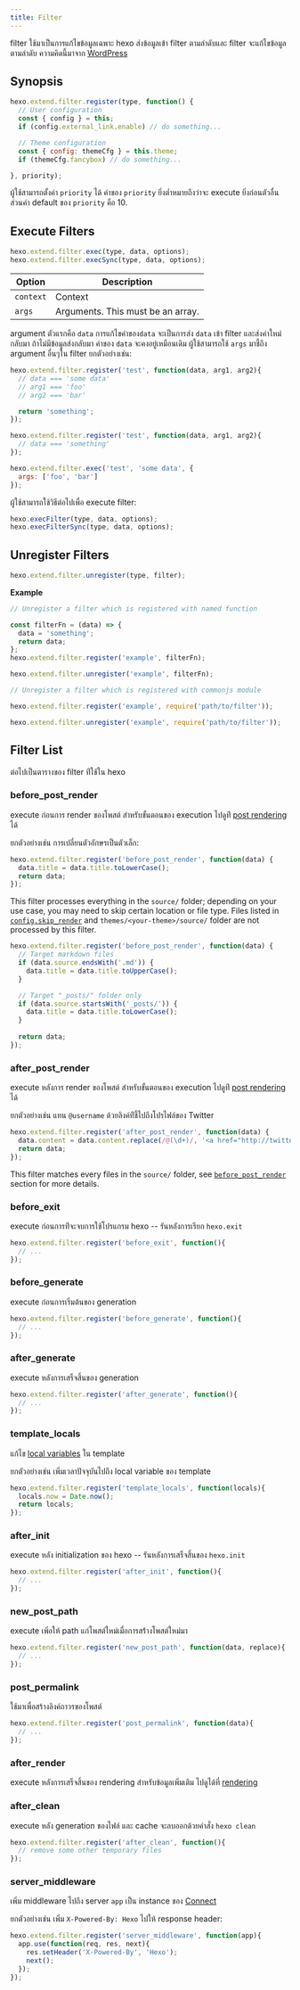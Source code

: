 ```yaml
---
title: Filter
---
```


filter ใช้มาเป็นการแก้ไขข้อมูลเฉพาะ hexo ส่งข้อมูลเข้า filter ตามลำดับและ filter จะแก้ไขข้อมูลตามลำดับ ความคิดนี้มาจาก [WordPress](http://codex.wordpress.org/Plugin_API#Filters)

## Synopsis

``` js
hexo.extend.filter.register(type, function() {
  // User configuration
  const { config } = this;
  if (config.external_link.enable) // do something...

  // Theme configuration
  const { config: themeCfg } = this.theme;
  if (themeCfg.fancybox) // do something...

}, priority);
```

ผู้ใช้สามารถตั้งค่า `priority` ได้  ค่าของ `priority` ยิ่งต่ำหมายถึงว่าจะ execute ยิ่งก่อนตัวอื่น ส่วนค่า default ของ `priority` คือ 10.

## Execute Filters

``` js
hexo.extend.filter.exec(type, data, options);
hexo.extend.filter.execSync(type, data, options);
```

Option | Description
--- | ---
`context` | Context
`args` | Arguments. This must be an array.

argument ตัวแรกคือ `data`   การแก้ไขค่าของ`data` จะเป็นการส่ง `data` เข้า filter และส่งค่าใหม่กลับมา ถ้าไม่มีข้อมูลส่งกลับมา ค่าของ `data` จะคงอยู่เหมือนเดิม ผู้ใช้สามารถใช้ `args` มาชี้ถึง argument อื่นๆใน filter ยกตัวอย่างเช่น:


``` js
hexo.extend.filter.register('test', function(data, arg1, arg2){
  // data === 'some data'
  // arg1 === 'foo'
  // arg2 === 'bar'

  return 'something';
});

hexo.extend.filter.register('test', function(data, arg1, arg2){
  // data === 'something'
});

hexo.extend.filter.exec('test', 'some data', {
  args: ['foo', 'bar']
});
```

ผู้ใช้สามารถใช้วิธีต่อไปเพื่อ execute filter:

``` js
hexo.execFilter(type, data, options);
hexo.execFilterSync(type, data, options);
```

## Unregister Filters

``` js
hexo.extend.filter.unregister(type, filter);
```

**Example**

``` js
// Unregister a filter which is registered with named function

const filterFn = (data) => {
  data = 'something';
  return data;
};
hexo.extend.filter.register('example', filterFn);

hexo.extend.filter.unregister('example', filterFn);
```

``` js
// Unregister a filter which is registered with commonjs module

hexo.extend.filter.register('example', require('path/to/filter'));

hexo.extend.filter.unregister('example', require('path/to/filter'));
```

## Filter List

ต่อไปเป็นตารางของ filter ท่ีใช้ใน hexo

### before_post_render

execute ก่อนการ render ของโพสต์  สำหรับขั้นตอนของ execution ไปดูท่ี [post rendering](posts.html#Render) ได้

ยกตัวอย่างเช่น การเปลี่ยนตัวอักษรเป็นตัวเล็ก:

``` js
hexo.extend.filter.register('before_post_render', function(data) {
  data.title = data.title.toLowerCase();
  return data;
});
```

This filter processes everything in the `source/` folder; depending on your use case, you may need to skip certain location or file type. Files listed in [`config.skip_render`](/docs/configuration#Directory) and `themes/<your-theme>/source/` folder are not processed by this filter.

``` js
hexo.extend.filter.register('before_post_render', function(data) {
  // Target markdown files
  if (data.source.endsWith('.md')) {
    data.title = data.title.toUpperCase();
  }

  // Target "_posts/" folder only
  if (data.source.startsWith('_posts/')) {
    data.title = data.title.toLowerCase();
  }
  
  return data;
});
```

### after_post_render

execute หลังการ render ของโพสต์ สำหรับขั้นตอนของ execution ไปดูท่ี [post rendering](posts.html#Render) ได้

ยกตัวอย่างเช่น แทน `@username` ด้วยลิงค์ท่ีชึ้ไปถึงโปรไฟล์ของ Twitter

``` js
hexo.extend.filter.register('after_post_render', function(data) {
  data.content = data.content.replace(/@(\d+)/, '<a href="http://twitter.com/$1">#$1</a>');
  return data;
});
```

This filter matches every files in the `source/` folder, see [`before_post_render`](#before-post-render) section for more details.

### before_exit

execute ก่อนการท่ีจะจบการใช้โปรแกรม hexo -- รันหลังการเรียก `hexo.exit`

``` js
hexo.extend.filter.register('before_exit', function(){
  // ...
});
```

### before_generate

execute ก่อนการเริ่มต้นของ generation

``` js
hexo.extend.filter.register('before_generate', function(){
  // ...
});
```

### after_generate

execute หลังการเสร็จสิ้นของ generation

``` js
hexo.extend.filter.register('after_generate', function(){
  // ...
});
```

### template_locals


แก้ไข [local variables](../docs/variables.html) ใน template

ยกตัวอย่างเช่น เพิ่มเวลาปัจจุบันไปถึง local variable ของ template

``` js
hexo.extend.filter.register('template_locals', function(locals){
  locals.now = Date.now();
  return locals;
});
```

### after_init

execute หลัง initialization ของ hexo -- รันหลังการเสร็จสิ้นของ `hexo.init`

``` js
hexo.extend.filter.register('after_init', function(){
  // ...
});
```

### new_post_path

execute เพิ่อให้ path แก่โพสต์ใหม่เมื่อการสร้่างโพสต์ใหม่มา

``` js
hexo.extend.filter.register('new_post_path', function(data, replace){
  // ...
});
```

### post_permalink

ใช้มาเพื่อสร้างลิงค์ถาวรของโพสต์

``` js
hexo.extend.filter.register('post_permalink', function(data){
  // ...
});
```

### after_render

 execute หลังการเสร็จสิ้นของ rendering สำหรับข้อมูลเพิ่มเติม ไปดูได้ที่ [rendering](rendering.html#after_render_Filters) 

### after_clean

execute หลัง generation ของไฟล์ และ cache จะลบออกด้วยคำสั่ง `hexo clean`

``` js
hexo.extend.filter.register('after_clean', function(){
  // remove some other temporary files
});
```

### server_middleware

เพิ่ม middleware ไปถึง server  `app` เป็น instance ของ [Connect]

ยกตัวอย่างเช่น เพิ่ม `X-Powered-By: Hexo` ไปให้ response header:

``` js
hexo.extend.filter.register('server_middleware', function(app){
  app.use(function(req, res, next){
    res.setHeader('X-Powered-By', 'Hexo');
    next();
  });
});
```

[Connect]: https://github.com/senchalabs/connect
